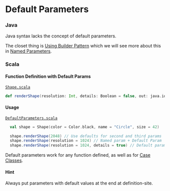 Default Parameters
==================

### Java 

Java syntax lacks the concept of default parameters. 

The closet thing is [Using Builder Pattern](https://stackoverflow.com/questions/1988016/named-parameter-idiom-in-java) 
which we will see more about this in [Named Parameters](named.md).


### Scala

#### Function Definition with Default Params
[`Shape.scala`](https://github.com/naderghanbari/scala-vs-java/blob/master/src/main/scala/syntax/parameters/defaults/scala/Shape.scala)

```scala
def renderShape(resolution: Int, details: Boolean = false, out: java.io.OutputStream = System.out): Unit
```

#### Usage
[`DefaultParameters.scala`](https://github.com/naderghanbari/scala-vs-java/blob/master/src/main/scala/syntax/parameters/defaults/scala/NamedParameters.scala)

```scala
  val shape = Shape(color = Color.black, name = "Circle", size = 42)

  shape.renderShape(2048) // Use defaults for second and third params
  shape.renderShape(resolution = 1024) // Named param + Default Param
  shape.renderShape(resolution = 1024, details = true) // Default param only for third parameter
```

Default parameters work for any function defined, as well as for [Case Classes](#TBD).

#### Hint
Always put parameters with default values at the end at definition-site.